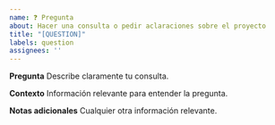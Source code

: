 ```yaml
---
name: ❓ Pregunta
about: Hacer una consulta o pedir aclaraciones sobre el proyecto
title: "[QUESTION]"
labels: question
assignees: ''
---
```


**Pregunta**
Describe claramente tu consulta.

**Contexto**
Información relevante para entender la pregunta.

**Notas adicionales**
Cualquier otra información relevante.
